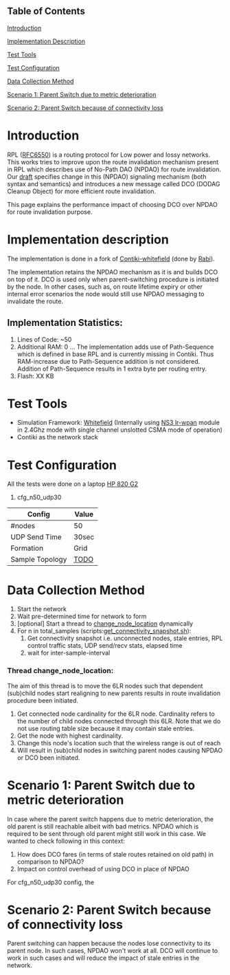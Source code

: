 ## Table of Contents
[Introduction](#introduction)

[Implementation Description](#implementation-description)

[Test Tools](#test-tools)

[Test Configuration](#test-configuration)

[Data Collection Method](#data-collection-method)

[Scenario 1: Parent Switch due to metric deterioration](#scenario-1-parent-switch-due-to-metric-deterioration)

[Scenario 2: Parent Switch because of connectivity loss](#scenario-2-parent-switch-because-of-connectivity-loss)

# Introduction
RPL ([RFC6550](https://tools.ietf.org/html/rfc6550 "RPL")) is a routing protocol for Low power and lossy networks. This works tries to improve upon the route invalidation mechanism present in RPL which describes use of No-Path DAO (NPDAO) for route invalidation. Our [draft](https://tools.ietf.org/html/draft-ietf-roll-efficient-npdao-01) specifies change in this (NPDAO) signaling mechanism (both syntax and semantics) and introduces a new message called DCO (DODAG Cleanup Object) for more efficient route invalidation.

This page explains the performance impact of choosing DCO over NPDAO for route invalidation purpose.

# Implementation description
The implementation is done in a fork of 
[Contiki-whitefield](https://github.com/whitefield-framework/contiki/tree/npdao "NPDAO Branch of contiki-whitefield") 
(done by [Rabi](https://github.com/rabinsahoo)).

The implementation retains the NPDAO mechanism as it is and builds DCO on top of it. DCO is used only when parent-switching procedure is initiated by the node. In other cases, such as, on route lifetime expiry or other internal error scenarios the node would still use NPDAO messaging to invalidate the route.

## Implementation Statistics:
1. Lines of Code: ~50
2. Additional RAM: 0 ... The implementation adds use of Path-Sequence which is defined in base RPL and is currently missing in Contiki. Thus RAM-increase due to Path-Sequence addition is not considered. Addition of Path-Sequence results in 1 extra byte per routing entry.
3. Flash: XX KB

# Test Tools
* Simulation Framework: [Whitefield](https://github.com/whitefield-framework/whitefield "Whitefield-Framework") (Internally using [NS3 lr-wpan](https://github.com/nsnam/ns-3-dev-git/tree/master/src/lr-wpan) module in 2.4Ghz mode with single channel unslotted CSMA mode of operation)
* Contiki as the network stack

# Test Configuration
All the tests were done on a laptop [HP 820 G2](https://support.hp.com/in-en/document/c04543486)

1. cfg_n50_udp30

Config | Value
------ | -----
#nodes | 50
UDP Send Time | 30sec
Formation | Grid
Sample Topology | [TODO](...)

# Data Collection Method
1. Start the network
2. Wait pre-determined time for network to form
3. [optional] Start a thread to [change_node_location](#thread-change_node_location) dynamically
4. For n in total_samples (scripts:[get_connectivity_snapshot.sh](https://github.com/nyrahul/whitefield/blob/npdao/scripts/get_connectivity_snapshot.sh)):
    1. Get connectivity snapshot i.e. unconnected nodes, stale entries, RPL control traffic stats, UDP send/recv stats, elapsed time
    2. wait for inter-sample-interval

### Thread change_node_location:
The aim of this thread is to move the 6LR nodes such that dependent (sub)child nodes start realigning to new parents results in route invalidation procedure been initiated.
1. Get connected node cardinality for the 6LR node. Cardinality refers to the number of child nodes connected through this 6LR. Note that we do not use routing table size because it may contain stale entries.
2. Get the node with highest cardinality.
3. Change this node's location such that the wireless range is out of reach
4. Will result in (sub)child nodes in switching parent nodes causing NPDAO or DCO been initiated.

# Scenario 1: Parent Switch due to metric deterioration
In case where the parent switch happens due to metric deterioration, the old parent is still reachable albeit with bad metrics. NPDAO which is required to be sent through old parent might still work in this case. We wanted to check following in this context:
1. How does DCO fares (in terms of stale routes retained on old path) in comparison to NPDAO?
2. Impact on control overhead of using DCO in place of NPDAO

For cfg_n50_udp30 config, the 

# Scenario 2: Parent Switch because of connectivity loss
Parent switching can happen because the nodes lose connectivity to its parent node. In such cases, NPDAO won't work at all. DCO will continue to work in such cases and will reduce the impact of stale entries in the network.

